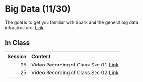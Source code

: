 Big Data (11/30)
============================

The goal is to get you familiar with Spark and the general big data infrastructure.  [Link](../../sessions/session25)

## In Class

|   Session | Content                                                                                                                                                    |
|----------:|:-----------------------------------------------------------------------------------------------------------------------------------------------------------|
|        25 | Video Recording of Class Sec 01 [Link](https://rensselaer.webex.com/recordingservice/sites/rensselaer/recording/abf741c1d2414b18b087a5065b3023e5/playback) |
|        25 | Video Recording of Class Sec 02 [Link](https://rensselaer.webex.com/recordingservice/sites/rensselaer/recording/4db99a8abae84352af66a3512acbd991/playback) |

